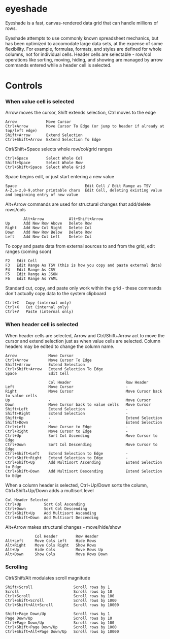 # eyeshade
Eyeshade is a fast, canvas-rendered data grid that can handle millions of rows.

Eyeshade attempts to use commonly known spreadsheet mechanics, but has been optimized to accomodate large data sets, at the expense of some flexibility.  For example, formulas, formats, and styles are defined for whole columns, not for individual cells.  Header cells are selectable - row/col operations like sorting, moving, hiding, and showing are managed by arrow commands entered while a header cell is selected.

# Controls

### When value cell is selected

Arrow moves the cursor, Shift extends selection, Ctrl moves to the edge

    Arrow             Move Cursor
    Ctrl+Arrow        Move Cursor To Edge (or jump to header if already at top/left edge)
    Shift+Arrow       Extend Selection
    Ctrl+Shift+Arrow  Extend Selection To Edge

Ctrl/Shift+Space selects whole row/col/grid ranges

    Ctrl+Space        Select Whole Col
    Shift+Space       Select Whole Row
    Ctrl+Shift+Space  Select Whole Grid

Space begins edit, or just start entering a new value

    Space                              Edit Cell / Edit Range as TSV
    A-Z,a-z,0-9,other printable chars  Edit Cell, deleting existing value and beginning entry of new value

Alt+Arrow commands are used for structural changes that add/delete rows/cols

            Alt+Arrow           Alt+Shift+Arrow
    Up      Add New Row Above   Delete Row
    Right   Add New Col Right   Delete Col
    Down    Add New Row Below   Delete Row
    Left    Add New Col Left    Delete Col

To copy and paste data from external sources to and from the grid, edit ranges (coming soon)

    F2   Edit Cell
    F3   Edit Range As TSV (this is how you copy and paste external data)
    F4   Edit Range As CSV
    F5   Edit Range As JSON
    F6   Edit Range As YAML

Standard cut, copy, and paste only work within the grid - these commands don't actually copy data to the system clipboard

    Ctrl+C   Copy (internal only)
    Ctrl+X   Cut (internal only)
    Ctrl+V   Paste (internal only)


### When header cell is selected

When header cells are selected, Arrow and Ctrl/Shift+Arrow act to move the cursor and extend selection just as when value cells are selected.  Column headers may be edited to change the column name.

    Arrow              Move Cursor
    Ctrl+Arrow         Move Cursor To Edge
    Shift+Arrow        Extend Selection
    Ctrl+Shift+Arrow   Extend Selection To Edge
    Space              Edit Cell

                       Col Header                        Row Header
    Left               Move Cursor                       -
    Right              Move Cursor                       Move Cursor back to value cells
    Up                 -                                 Move Cursor
    Down               Move Cursor back to value cells   Move Cursor
    Shift+Left         Extend Selection                  -
    Shift+Right        Extend Selection                  -
    Shift+Up           -                                 Extend Selection
    Shift+Down         -                                 Extend Selection
    Ctrl+Left          Move Cursor to Edge               -
    Ctrl+Right         Move Cursor to Edge               -
    Ctrl+Up            Sort Col Ascending                Move Cursor to Edge
    Ctrl+Down          Sort Col Descending               Move Cursor to Edge
    Ctrl+Shift+Left    Extend Selection to Edge          -
    Ctrl+Shift+Right   Extend Selection to Edge          -
    Ctrl+Shift+Up      Add Multisort Ascending           Extend Selection to Edge
    Ctrl+Shift+Down    Add Multisort Descending          Extend Selection to Edge

When a column header is selected, Ctrl+Up/Down sorts the column, Ctrl+Shift+Up/Down adds a multisort level

    Col Header Selected
    Ctrl+Up          Sort Col Ascending
    Ctrl+Down        Sort Col Descending
    Ctrl+Shift+Up    Add Multisort Ascending
    Ctrl+Shift+Down  Add Multisort Descending

Alt+Arrow makes structural changes - move/hide/show

                 Col Header        Row Header
    Alt+Left     Move Cols Left    Hide Rows
    Alt+Right    Move Cols Right   Show Rows
    Alt+Up       Hide Cols         Move Rows Up
    Alt+Down     Show Cols         Move Rows Down

### Scrolling

Ctrl/Shift/Alt modulates scroll magnitude

    Shift+Scroll                  Scroll rows by 1
    Scroll                        Scroll rows by 10
    Ctrl+Scroll                   Scroll rows by 100
    Ctrl+Shift+Scroll             Scroll rows by 1000
    Ctrl+Shift+Alt+Scroll         Scroll rows by 10000

    Shift+Page Down/Up            Scroll rows by 1
    Page Down/Up                  Scroll rows by 10
    Ctrl+Page Down/Up             Scroll rows by 100
    Ctrl+Shift+Page Down/Up       Scroll rows by 1000
    Ctrl+Shift+Alt+Page Down/Up   Scroll rows by 10000


